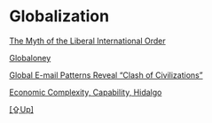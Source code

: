 # Globalization

[The Myth of the Liberal International Order](../../2018/09/the-myth-of-liberal-international-order.html)

[Globaloney](../../2011/04/globaloney.html)

[Global E-mail Patterns Reveal “Clash of Civilizations”](../../2018/09/global-e-mail-patterns-reveal-clash-of.html)

[Economic Complexity, Capability, Hidalgo](../../2017/08/economic-complexity-hidalgo.html)

[[⇪Up]](../..)
